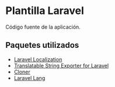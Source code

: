 # Plantilla Laravel

Código fuente de la aplicación.

## Paquetes utilizados

- [Laravel Localization](https://github.com/mcamara/laravel-localization)
- [Translatable String Exporter for Laravel](https://github.com/kkomelin/laravel-translatable-string-exporter)
- [Cloner](https://github.com/BKWLD/cloner)
- [Laravel Lang](https://laravel-lang.com/installation.html)
